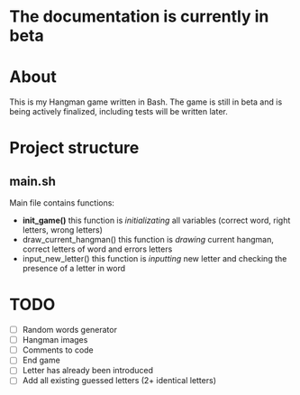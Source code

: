 # The documentation is currently in beta
# About
This is my Hangman game written in Bash. The game is still in beta and is being actively finalized, including tests will be written later.
# Project structure
## main.sh
Main file contains functions:
- **init_game()**
this function is *initializating* all variables (correct word, right letters, wrong letters)
- draw_current_hangman()
this function is *drawing* current hangman, correct letters of word and errors letters
- input_new_letter()
this function is *inputting* new letter and checking the presence of a letter in word
# TODO
- [ ] Random words generator
- [ ] Hangman images
- [ ] Comments to code
- [ ] End game
- [ ] Letter has already been introduced
- [ ] Add all existing guessed letters (2+ identical letters)